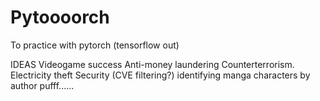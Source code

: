 # Pytoooorch
To practice with pytorch (tensorflow out)

IDEAS
Videogame success
Anti-money laundering
Counterterrorism.
Electricity theft
Security (CVE filtering?)
identifying manga characters by author
pufff......
